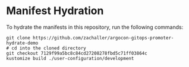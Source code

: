 # Manifest Hydration

To hydrate the manifests in this repository, run the following commands:

```shell
git clone https://github.com/zachaller/argocon-gitops-promoter-hydrate-demo
# cd into the cloned directory
git checkout 7129f99a5bc8c84cd27208278fbd5c71ff03864c
kustomize build ./user-configuration/development
```
